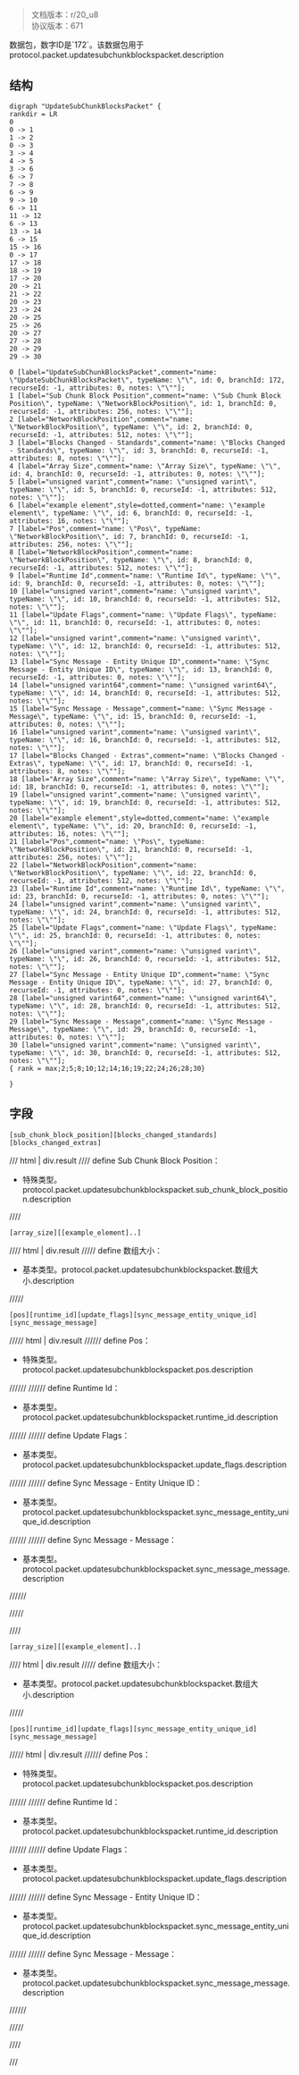 # <!-- md:samp UpdateSubChunkBlocksPacket -->

> 文档版本：r/20_u8<br/>协议版本：671

<!-- md:samp UpdateSubChunkBlocksPacket -->数据包，数字ID是`172`。该数据包用于protocol.packet.updatesubchunkblockspacket.description

## 结构

```viz
digraph "UpdateSubChunkBlocksPacket" {
rankdir = LR
0
0 -> 1
1 -> 2
0 -> 3
3 -> 4
4 -> 5
3 -> 6
6 -> 7
7 -> 8
6 -> 9
9 -> 10
6 -> 11
11 -> 12
6 -> 13
13 -> 14
6 -> 15
15 -> 16
0 -> 17
17 -> 18
18 -> 19
17 -> 20
20 -> 21
21 -> 22
20 -> 23
23 -> 24
20 -> 25
25 -> 26
20 -> 27
27 -> 28
20 -> 29
29 -> 30

0 [label="UpdateSubChunkBlocksPacket",comment="name: \"UpdateSubChunkBlocksPacket\", typeName: \"\", id: 0, branchId: 172, recurseId: -1, attributes: 0, notes: \"\""];
1 [label="Sub Chunk Block Position",comment="name: \"Sub Chunk Block Position\", typeName: \"NetworkBlockPosition\", id: 1, branchId: 0, recurseId: -1, attributes: 256, notes: \"\""];
2 [label="NetworkBlockPosition",comment="name: \"NetworkBlockPosition\", typeName: \"\", id: 2, branchId: 0, recurseId: -1, attributes: 512, notes: \"\""];
3 [label="Blocks Changed - Standards",comment="name: \"Blocks Changed - Standards\", typeName: \"\", id: 3, branchId: 0, recurseId: -1, attributes: 8, notes: \"\""];
4 [label="Array Size",comment="name: \"Array Size\", typeName: \"\", id: 4, branchId: 0, recurseId: -1, attributes: 0, notes: \"\""];
5 [label="unsigned varint",comment="name: \"unsigned varint\", typeName: \"\", id: 5, branchId: 0, recurseId: -1, attributes: 512, notes: \"\""];
6 [label="example element",style=dotted,comment="name: \"example element\", typeName: \"\", id: 6, branchId: 0, recurseId: -1, attributes: 16, notes: \"\""];
7 [label="Pos",comment="name: \"Pos\", typeName: \"NetworkBlockPosition\", id: 7, branchId: 0, recurseId: -1, attributes: 256, notes: \"\""];
8 [label="NetworkBlockPosition",comment="name: \"NetworkBlockPosition\", typeName: \"\", id: 8, branchId: 0, recurseId: -1, attributes: 512, notes: \"\""];
9 [label="Runtime Id",comment="name: \"Runtime Id\", typeName: \"\", id: 9, branchId: 0, recurseId: -1, attributes: 0, notes: \"\""];
10 [label="unsigned varint",comment="name: \"unsigned varint\", typeName: \"\", id: 10, branchId: 0, recurseId: -1, attributes: 512, notes: \"\""];
11 [label="Update Flags",comment="name: \"Update Flags\", typeName: \"\", id: 11, branchId: 0, recurseId: -1, attributes: 0, notes: \"\""];
12 [label="unsigned varint",comment="name: \"unsigned varint\", typeName: \"\", id: 12, branchId: 0, recurseId: -1, attributes: 512, notes: \"\""];
13 [label="Sync Message - Entity Unique ID",comment="name: \"Sync Message - Entity Unique ID\", typeName: \"\", id: 13, branchId: 0, recurseId: -1, attributes: 0, notes: \"\""];
14 [label="unsigned varint64",comment="name: \"unsigned varint64\", typeName: \"\", id: 14, branchId: 0, recurseId: -1, attributes: 512, notes: \"\""];
15 [label="Sync Message - Message",comment="name: \"Sync Message - Message\", typeName: \"\", id: 15, branchId: 0, recurseId: -1, attributes: 0, notes: \"\""];
16 [label="unsigned varint",comment="name: \"unsigned varint\", typeName: \"\", id: 16, branchId: 0, recurseId: -1, attributes: 512, notes: \"\""];
17 [label="Blocks Changed - Extras",comment="name: \"Blocks Changed - Extras\", typeName: \"\", id: 17, branchId: 0, recurseId: -1, attributes: 8, notes: \"\""];
18 [label="Array Size",comment="name: \"Array Size\", typeName: \"\", id: 18, branchId: 0, recurseId: -1, attributes: 0, notes: \"\""];
19 [label="unsigned varint",comment="name: \"unsigned varint\", typeName: \"\", id: 19, branchId: 0, recurseId: -1, attributes: 512, notes: \"\""];
20 [label="example element",style=dotted,comment="name: \"example element\", typeName: \"\", id: 20, branchId: 0, recurseId: -1, attributes: 16, notes: \"\""];
21 [label="Pos",comment="name: \"Pos\", typeName: \"NetworkBlockPosition\", id: 21, branchId: 0, recurseId: -1, attributes: 256, notes: \"\""];
22 [label="NetworkBlockPosition",comment="name: \"NetworkBlockPosition\", typeName: \"\", id: 22, branchId: 0, recurseId: -1, attributes: 512, notes: \"\""];
23 [label="Runtime Id",comment="name: \"Runtime Id\", typeName: \"\", id: 23, branchId: 0, recurseId: -1, attributes: 0, notes: \"\""];
24 [label="unsigned varint",comment="name: \"unsigned varint\", typeName: \"\", id: 24, branchId: 0, recurseId: -1, attributes: 512, notes: \"\""];
25 [label="Update Flags",comment="name: \"Update Flags\", typeName: \"\", id: 25, branchId: 0, recurseId: -1, attributes: 0, notes: \"\""];
26 [label="unsigned varint",comment="name: \"unsigned varint\", typeName: \"\", id: 26, branchId: 0, recurseId: -1, attributes: 512, notes: \"\""];
27 [label="Sync Message - Entity Unique ID",comment="name: \"Sync Message - Entity Unique ID\", typeName: \"\", id: 27, branchId: 0, recurseId: -1, attributes: 0, notes: \"\""];
28 [label="unsigned varint64",comment="name: \"unsigned varint64\", typeName: \"\", id: 28, branchId: 0, recurseId: -1, attributes: 512, notes: \"\""];
29 [label="Sync Message - Message",comment="name: \"Sync Message - Message\", typeName: \"\", id: 29, branchId: 0, recurseId: -1, attributes: 0, notes: \"\""];
30 [label="unsigned varint",comment="name: \"unsigned varint\", typeName: \"\", id: 30, branchId: 0, recurseId: -1, attributes: 512, notes: \"\""];
{ rank = max;2;5;8;10;12;14;16;19;22;24;26;28;30}

}

```

## 字段

```title='UpdateSubChunkBlocksPacket'
[sub_chunk_block_position][blocks_changed_standards][blocks_changed_extras]
```

/// html | div.result
//// define
Sub Chunk Block Position：[<!-- md:samp NetworkBlockPosition -->](../types/networkblockposition.md)

- 特殊类型。protocol.packet.updatesubchunkblockspacket.sub_chunk_block_position.description


////
```title='Blocks Changed - Standards'
[array_size][[example_element]..]
```

//// html | div.result
///// define
数组大小：<!-- md:samp unsigned varint -->

- 基本类型。protocol.packet.updatesubchunkblockspacket.数组大小.description


/////
```title='示例元素'
[pos][runtime_id][update_flags][sync_message_entity_unique_id][sync_message_message]
```

///// html | div.result
////// define
Pos：[<!-- md:samp NetworkBlockPosition -->](../types/networkblockposition.md)

- 特殊类型。protocol.packet.updatesubchunkblockspacket.pos.description


//////
////// define
Runtime Id：<!-- md:samp unsigned varint -->

- 基本类型。protocol.packet.updatesubchunkblockspacket.runtime_id.description


//////
////// define
Update Flags：<!-- md:samp unsigned varint -->

- 基本类型。protocol.packet.updatesubchunkblockspacket.update_flags.description


//////
////// define
Sync Message - Entity Unique ID：<!-- md:samp unsigned varint64 -->

- 基本类型。protocol.packet.updatesubchunkblockspacket.sync_message_entity_unique_id.description


//////
////// define
Sync Message - Message：<!-- md:samp unsigned varint -->

- 基本类型。protocol.packet.updatesubchunkblockspacket.sync_message_message.description


//////

/////

////
```title='Blocks Changed - Extras'
[array_size][[example_element]..]
```

//// html | div.result
///// define
数组大小：<!-- md:samp unsigned varint -->

- 基本类型。protocol.packet.updatesubchunkblockspacket.数组大小.description


/////
```title='示例元素'
[pos][runtime_id][update_flags][sync_message_entity_unique_id][sync_message_message]
```

///// html | div.result
////// define
Pos：[<!-- md:samp NetworkBlockPosition -->](../types/networkblockposition.md)

- 特殊类型。protocol.packet.updatesubchunkblockspacket.pos.description


//////
////// define
Runtime Id：<!-- md:samp unsigned varint -->

- 基本类型。protocol.packet.updatesubchunkblockspacket.runtime_id.description


//////
////// define
Update Flags：<!-- md:samp unsigned varint -->

- 基本类型。protocol.packet.updatesubchunkblockspacket.update_flags.description


//////
////// define
Sync Message - Entity Unique ID：<!-- md:samp unsigned varint64 -->

- 基本类型。protocol.packet.updatesubchunkblockspacket.sync_message_entity_unique_id.description


//////
////// define
Sync Message - Message：<!-- md:samp unsigned varint -->

- 基本类型。protocol.packet.updatesubchunkblockspacket.sync_message_message.description


//////

/////

////

///

